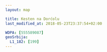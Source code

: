 ```yaml
---
layout: map

title: Kesten na Dorćolu
last_modified_at: 2018-05-23T23:37:54+02:00

WDPA: [555589087]
geoSrbija:
  L1_182: [199]
---
```

